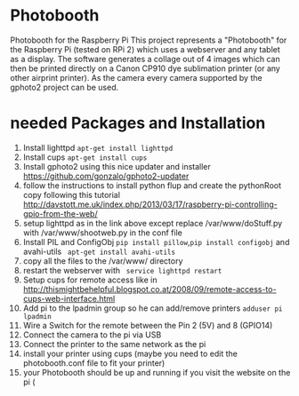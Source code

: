 # Photobooth
Photobooth for the Raspberry Pi
This project represents a "Photobooth" for the Raspberry Pi (tested on RPi 2) which uses a webserver and any tablet as a display. The software generates a collage out of 4 images which can then be printed directly on a Canon CP910 dye sublimation printer (or any other airprint printer). As the camera every camera supported by the gphoto2 project can be used.

# needed Packages and Installation

1. Install lighttpd  ```apt-get install lighttpd```
2. Install cups ```apt-get install cups```
3. Install gphoto2 using this nice updater and installer <https://github.com/gonzalo/gphoto2-updater>
4. follow the instructions to install python flup and create the pythonRoot copy following this tutorial <http://davstott.me.uk/index.php/2013/03/17/raspberry-pi-controlling-gpio-from-the-web/>
5. setup lighttpd as in the link above except replace /var/www/doStuff.py with /var/www/shootweb.py in the conf file
6. Install PIL and ConfigObj ```pip install pillow```,```pip install configobj``` and avahi-utils ``` apt-get install avahi-utils```
7. copy all the files to the /var/www/ directory
8. restart the webserver with ``` service lighttpd restart```
9. Setup cups for remote access like in <http://thismightbehelpful.blogspot.co.at/2008/09/remote-access-to-cups-web-interface.html>
10. Add pi to the lpadmin group so he can add/remove printers ```adduser pi lpadmin```
11. Wire a Switch for the remote between the Pin 2 (5V) and 8 (GPIO14)
12. Connect the camera to the pi via USB
13. Connect the printer to the same network as the pi
14. install your printer using cups (maybe you need to edit the photobooth.conf file to fit your printer)
15. your Photobooth should be up and running if you visit the website on the pi ( 
 

